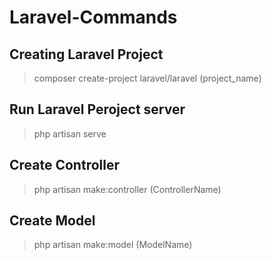 # Laravel-Commands

## Creating Laravel Project
> composer create-project laravel/laravel (project_name)

## Run Laravel Peroject server
> php artisan serve


## Create Controller
> php artisan make:controller (ControllerName)

## Create Model
> php artisan make:model (ModelName)




































































































































